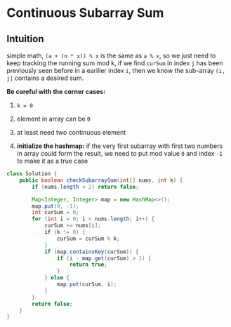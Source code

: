 # Continuous Subarray Sum

## Intuition

simple math, `(a + (n * x)) % x` is the same as `a % x`, so we just need to keep tracking the running sum mod k, if we find `curSum` in index `j` has been previously seen before in a earilier index `i`, then we know the sub-array `(i, j]` contains a desired sum.

**Be careful with the corner cases:**

1. `k = 0`

2. element in array can be `0`

3. at least need two continuous element

4. **initialize the hashmap:** if the very first subarray with first two numbers in array could form the result, we need to put mod value `0` and index `-1` to make it as a true case

```java
class Solution {
    public boolean checkSubarraySum(int[] nums, int k) {
        if (nums.length < 2) return false;

        Map<Integer, Integer> map = new HashMap<>();
        map.put(0, -1);
        int curSum = 0;
        for (int i = 0; i < nums.length; i++) {
            curSum += nums[i];
            if (k != 0) {
                curSum = curSum % k;
            }
            if (map.containsKey(curSum)) {
                if (i - map.get(curSum) > 1) {
                    return true;
                }
            } else {
                map.put(curSum, i);
            }
        }
        return false;
    }
}

```
